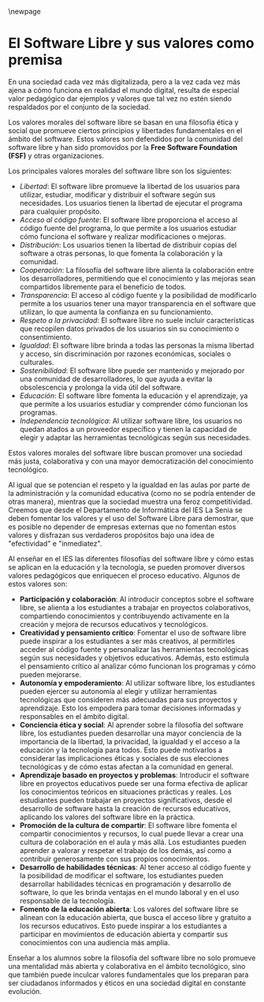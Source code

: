 \newpage
# El Software Libre y sus valores como premisa

En una sociedad cada vez más digitalizada, pero a la vez cada vez más ajena a cómo funciona en realidad el mundo digital, resulta de especial valor pedagógico dar ejemplos y valores que tal vez no estén siendo respaldados por el conjunto de la sociedad.

Los valores morales del software libre se basan en una filosofía ética y social que promueve ciertos principios y libertades fundamentales en el ámbito del software. Estos valores son defendidos por la comunidad del software libre y han sido promovidos por la **Free Software Foundation (FSF)** y otras organizaciones. 

Los principales valores morales del software libre son los siguientes:

 * *Libertad*: El software libre promueve la libertad de los usuarios para utilizar, estudiar, modificar y distribuir el software según sus necesidades. Los usuarios tienen la libertad de ejecutar el programa para cualquier propósito.
 * *Acceso al código fuente*: El software libre proporciona el acceso al código fuente del programa, lo que permite a los usuarios estudiar cómo funciona el software y realizar modificaciones o mejoras.
 * *Distribución*: Los usuarios tienen la libertad de distribuir copias del software a otras personas, lo que fomenta la colaboración y la comunidad.
 * *Cooperación*: La filosofía del software libre alienta la colaboración entre los desarrolladores, permitiendo que el conocimiento y las mejoras sean compartidos libremente para el beneficio de todos.
 * *Transparencia*: El acceso al código fuente y la posibilidad de modificarlo permite a los usuarios tener una mayor transparencia en el software que utilizan, lo que aumenta la confianza en su funcionamiento.
 * *Respeto a la privacidad*: El software libre no suele incluir características que recopilen datos privados de los usuarios sin su conocimiento o consentimiento.
 * *Igualdad*: El software libre brinda a todas las personas la misma libertad y acceso, sin discriminación por razones económicas, sociales o culturales.
 * *Sostenibilidad*: El software libre puede ser mantenido y mejorado por una comunidad de desarrolladores, lo que ayuda a evitar la obsolescencia y prolonga la vida útil del software.
 * *Educación*: El software libre fomenta la educación y el aprendizaje, ya que permite a los usuarios estudiar y comprender cómo funcionan los programas.
 * *Independencia tecnológica*: Al utilizar software libre, los usuarios no quedan atados a un proveedor específico y tienen la capacidad de elegir y adaptar las herramientas tecnológicas según sus necesidades.

Estos valores morales del software libre buscan promover una sociedad más justa, colaborativa y con una mayor democratización del conocimiento tecnológico.

Al igual que se potencian el respeto y la igualdad en las aulas por parte de la administración y la comunidad educativa (como no se podría entender de otras manera), mientras que la sociedad muestra una feroz competitividad. Creemos que desde el Departamento de Informática del IES La Senia se deben fomentar los valores y el uso del Software Libre para demostrar, que es posible no depender de empresas externas que no fomentan estos valores y disfrazan sus verdaderos propósitos bajo una idea de "efectividad" e "inmediatez".

Al enseñar en el IES las diferentes filosofías del software libre y cómo estas se aplican en la educación y la tecnología, se pueden promover diversos valores pedagógicos que enriquecen el proceso educativo. Algunos de estos valores son:

 * **Participación y colaboración**: Al introducir conceptos sobre el software libre, se alienta a los estudiantes a trabajar en proyectos colaborativos, compartiendo conocimientos y contribuyendo activamente en la creación y mejora de recursos educativos y tecnológicos.
 * **Creatividad y pensamiento crítico**: Fomentar el uso de software libre puede inspirar a los estudiantes a ser más creativos, al permitirles acceder al código fuente y personalizar las herramientas tecnológicas según sus necesidades y objetivos educativos. Además, esto estimula el pensamiento crítico al analizar cómo funcionan los programas y cómo pueden mejorarse.
 * **Autonomía y empoderamiento**: Al utilizar software libre, los estudiantes pueden ejercer su autonomía al elegir y utilizar herramientas tecnológicas que consideren más adecuadas para sus proyectos y aprendizaje. Esto los empodera para tomar decisiones informadas y responsables en el ámbito digital.
 * **Conciencia ética y social**: Al aprender sobre la filosofía del software libre, los estudiantes pueden desarrollar una mayor conciencia de la importancia de la libertad, la privacidad, la igualdad y el acceso a la educación y la tecnología para todos. Esto puede motivarlos a considerar las implicaciones éticas y sociales de sus elecciones tecnológicas y de cómo estas afectan a la comunidad en general.
* **Aprendizaje basado en proyectos y problemas**: Introducir el software libre en proyectos educativos puede ser una forma efectiva de aplicar los conocimientos teóricos en situaciones prácticas y reales. Los estudiantes pueden trabajar en proyectos significativos, desde el desarrollo de software hasta la creación de recursos educativos, aplicando los valores del software libre en la práctica.
* **Promoción de la cultura de compartir**: El software libre fomenta el compartir conocimientos y recursos, lo cual puede llevar a crear una cultura de colaboración en el aula y más allá. Los estudiantes pueden aprender a valorar y respetar el trabajo de los demás, así como a contribuir generosamente con sus propios conocimientos.
* **Desarrollo de habilidades técnicas**: Al tener acceso al código fuente y la posibilidad de modificar el software, los estudiantes pueden desarrollar habilidades técnicas en programación y desarrollo de software, lo que les brinda ventajas en el mundo laboral y en el uso responsable de la tecnología.
* **Fomento de la educación abierta**: Los valores del software libre se alinean con la educación abierta, que busca el acceso libre y gratuito a los recursos educativos. Esto puede inspirar a los estudiantes a participar en movimientos de educación abierta y compartir sus conocimientos con una audiencia más amplia.

Enseñar a los alumnos sobre la filosofía del software libre no solo promueve una mentalidad más abierta y colaborativa en el ámbito tecnológico, sino que también puede inculcar valores fundamentales que los preparan para ser ciudadanos informados y éticos en una sociedad digital en constante evolución.

